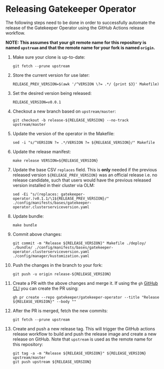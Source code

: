 # Releasing Gatekeeper Operator

The following steps need to be done in order to successfully automate the
release of the Gatekeeper Operator using the GitHub Actions release workflow.

**NOTE: This assumes that your git remote name for this repository is named
`upstream` and that the remote name for your fork is named `origin`.**

1. Make sure your clone is up-to-date:
    ```shell
    git fetch --prune upstream
    ```
1. Store the current version for use later:
    ```shell
    RELEASE_PREV_VERSION=$(awk '/^VERSION \?= .*/ {print $3}' Makefile)
    ```
1. Set the desired version being released:
    ```shell
    RELEASE_VERSION=v0.0.1
    ```
1. Checkout a new branch based on `upstream/master`:
    ```shell
    git checkout -b release-${RELEASE_VERSION} --no-track upstream/master
    ```
1. Update the version of the operator in the Makefile:
    ```shell
    sed -i "s/^VERSION ?= .*/VERSION ?= ${RELEASE_VERSION}/" Makefile
    ```
1. Update the release manifest:
    ```shell
    make release VERSION=${RELEASE_VERSION}
    ```
1. Update the base CSV `replaces` field. This is **only** needed if the
   previous released version `${RELEASE_PREV_VERSION}` was an official release
   i.e. no release candidate, such that users would have the previous released
   version installed in their cluster via OLM:
    ```shell
    sed -Ei "s/(replaces: gatekeeper-operator.)v0.1.1/\1${RELEASE_PREV_VERSION}/" ./config/manifests/bases/gatekeeper-operator.clusterserviceversion.yaml
    ```
1. Update bundle:
    ```shell
    make bundle
    ```
1. Commit above changes:
    ```shell
    git commit -m "Release ${RELEASE_VERSION}" Makefile ./deploy/ ./bundle/ ./config/manifests/bases/gatekeeper-operator.clusterserviceversion.yaml ./config/manager/kustomization.yaml
    ```
1. Push the changes in the branch to your fork:
    ```shell
    git push -u origin release-${RELEASE_VERSION}
    ```
1. Create a PR with the above changes and merge it. If using the `gh` [GitHub
   CLI](https://cli.github.com/) you can create the PR using:
   ```shell
   gh pr create --repo gatekeeper/gatekeeper-operator --title "Release ${RELEASE_VERSION}" --body ""
   ```
1. After the PR is merged, fetch the new commits:
    ```shell
    git fetch --prune upstream
    ```
1. Create and push a new release tag. This will trigger the GitHub actions
   release workflow to build and push the release image and create a new
   release on GitHub. Note that `upstream` is used as the remote name for this
   repository:
    ```shell
    git tag -a -m "Release ${RELEASE_VERSION}" ${RELEASE_VERSION} upstream/master
    git push upstream ${RELEASE_VERSION}
    ```
